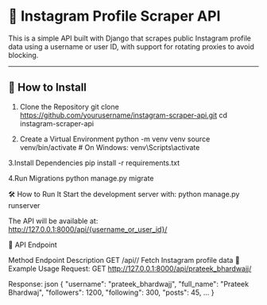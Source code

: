 # 📸 Instagram Profile Scraper API

This is a simple API built with Django that scrapes public Instagram profile data using a username or user ID, with support for rotating proxies to avoid blocking.

---
## 🚀 How to Install

1. Clone the Repository
git clone https://github.com/yourusername/instagram-scraper-api.git
cd instagram-scraper-api

2. Create a Virtual Environment
python -m venv venv
source venv/bin/activate  # On Windows: venv\Scripts\activate

3.Install Dependencies 
pip install -r requirements.txt

4.Run Migrations
python manage.py migrate

🛠️ How to Run It
Start the development server with:
python manage.py runserver

The API will be available at:
http://127.0.0.1:8000/api/{username_or_user_id}/

📡 API Endpoint

Method	    Endpoint	          Description
GET	     /api/<username>/	    Fetch Instagram profile data
📌 Example Usage
Request:
GET http://127.0.0.1:8000/api/prateek_bhardwajj/

Response:
json
{
  "username": "prateek_bhardwajj",
  "full_name": "Prateek Bhardwaj",
  "followers": 1200,
  "following": 300,
  "posts": 45,
  ...
}
